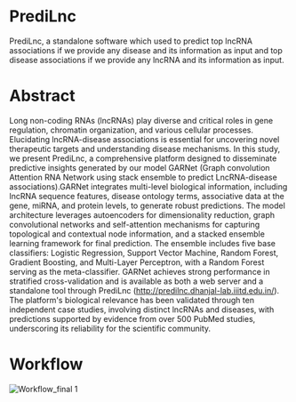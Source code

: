 # PrediLnc
PrediLnc, a standalone software which used to predict top lncRNA associations if we provide any disease and its information as input and top disease associations if we provide any lncRNA and its information as input.

# Abstract
Long non-coding RNAs (lncRNAs) play diverse and critical roles in gene regulation, chromatin organization, and various cellular processes. Elucidating lncRNA-disease associations is essential for uncovering novel therapeutic targets and understanding disease mechanisms. In this study, we present PrediLnc, a comprehensive platform designed to disseminate predictive insights generated by our model GARNet (Graph convolution Attention RNA Network using stack ensemble to predict LncRNA-disease associations).GARNet integrates multi-level biological information, including lncRNA sequence features, disease ontology terms, associative data at the gene, miRNA, and protein levels, to generate robust predictions. The model architecture leverages autoencoders for dimensionality reduction, graph convolutional networks and self-attention mechanisms for capturing topological and contextual node information, and a stacked ensemble learning framework for final prediction. The ensemble includes five base classifiers: Logistic Regression, Support Vector Machine, Random Forest, Gradient Boosting, and Multi-Layer Perceptron, with a Random Forest serving as the meta-classifier. GARNet achieves strong performance in stratified cross-validation and is available as both a web server and a standalone tool through PrediLnc (http://predilnc.dhanjal-lab.iiitd.edu.in/). The platform's biological relevance has been validated through ten independent case studies, involving distinct lncRNAs and diseases, with predictions supported by evidence from over 500 PubMed studies, underscoring its reliability for the scientific community.

# Workflow
![Workflow_final 1](https://github.com/user-attachments/assets/aab4ff5d-640d-4396-9203-43b33a50358d)
